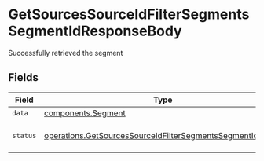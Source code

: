 # GetSourcesSourceIdFilterSegmentsSegmentIdResponseBody

Successfully retrieved the segment


## Fields

| Field                                                                                                                                    | Type                                                                                                                                     | Required                                                                                                                                 | Description                                                                                                                              | Example                                                                                                                                  |
| ---------------------------------------------------------------------------------------------------------------------------------------- | ---------------------------------------------------------------------------------------------------------------------------------------- | ---------------------------------------------------------------------------------------------------------------------------------------- | ---------------------------------------------------------------------------------------------------------------------------------------- | ---------------------------------------------------------------------------------------------------------------------------------------- |
| `data`                                                                                                                                   | [components.Segment](../../models/shared/segment.md)                                                                                     | :heavy_minus_sign:                                                                                                                       | N/A                                                                                                                                      |                                                                                                                                          |
| `status`                                                                                                                                 | [operations.GetSourcesSourceIdFilterSegmentsSegmentIdStatus](../../models/operations/getsourcessourceidfiltersegmentssegmentidstatus.md) | :heavy_minus_sign:                                                                                                                       | Outcome of the operation.                                                                                                                | success                                                                                                                                  |